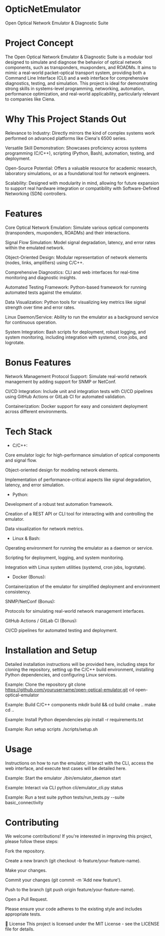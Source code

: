 OpticNetEmulator 
=

Open Optical Network Emulator & Diagnostic Suite
# Project Concept
The Open Optical Network Emulator & Diagnostic Suite is a modular tool designed to simulate and diagnose the behavior of optical network components, such as transponders, muxponders, and ROADMs. It aims to mimic a real-world packet-optical transport system, providing both a Command Line Interface (CLI) and a web interface for comprehensive diagnostics, testing, and simulation. This project is ideal for demonstrating strong skills in systems-level programming, networking, automation, performance optimization, and real-world applicability, particularly relevant to companies like Ciena.

# Why This Project Stands Out
Relevance to Industry: Directly mirrors the kind of complex systems work performed on advanced platforms like Ciena's 6500 series.

Versatile Skill Demonstration: Showcases proficiency across systems programming (C/C++), scripting (Python, Bash), automation, testing, and deployment.

Open-Source Potential: Offers a valuable resource for academic research, laboratory simulations, or as a foundational tool for network engineers.

Scalability: Designed with modularity in mind, allowing for future expansion to support real hardware integration or compatibility with Software-Defined Networking (SDN) controllers.

# Features
Core Optical Network Emulation: Simulate various optical components (transponders, muxponders, ROADMs) and their interactions.

Signal Flow Simulation: Model signal degradation, latency, and error rates within the emulated network.

Object-Oriented Design: Modular representation of network elements (nodes, links, amplifiers) using C/C++.

Comprehensive Diagnostics: CLI and web interfaces for real-time monitoring and diagnostic insights.

Automated Testing Framework: Python-based framework for running automated tests against the emulator.

Data Visualization: Python tools for visualizing key metrics like signal strength over time and error rates.

Linux Daemon/Service: Ability to run the emulator as a background service for continuous operation.

System Integration: Bash scripts for deployment, robust logging, and system monitoring, including integration with systemd, cron jobs, and logrotate.

# Bonus Features
Network Management Protocol Support: Simulate real-world network management by adding support for SNMP or NetConf.

CI/CD Integration: Include unit and integration tests with CI/CD pipelines using GitHub Actions or GitLab CI for automated validation.

Containerization: Docker support for easy and consistent deployment across different environments.

# Tech Stack
- C/C++:

Core emulator logic for high-performance simulation of optical components and signal flow.

Object-oriented design for modeling network elements.

Implementation of performance-critical aspects like signal degradation, latency, and error simulation.

- Python:

Development of a robust test automation framework.

Creation of a REST API or CLI tool for interacting with and controlling the emulator.

Data visualization for network metrics.

- Linux & Bash:

Operating environment for running the emulator as a daemon or service.

Scripting for deployment, logging, and system monitoring.

Integration with Linux system utilities (systemd, cron jobs, logrotate).

- Docker (Bonus):

Containerization of the emulator for simplified deployment and environment consistency.

SNMP/NetConf (Bonus):

Protocols for simulating real-world network management interfaces.

GitHub Actions / GitLab CI (Bonus):

CI/CD pipelines for automated testing and deployment.

# Installation and Setup
Detailed installation instructions will be provided here, including steps for cloning the repository, setting up the C/C++ build environment, installing Python dependencies, and configuring Linux services.

Example: Clone the repository
git clone https://github.com/yourusername/open-optical-emulator.git
cd open-optical-emulator

Example: Build C/C++ components
mkdir build && cd build
cmake ..
make
cd ..

Example: Install Python dependencies
pip install -r requirements.txt

Example: Run setup scripts
./scripts/setup.sh

# Usage
Instructions on how to run the emulator, interact with the CLI, access the web interface, and execute test cases will be detailed here.

Example: Start the emulator
./bin/emulator_daemon start

Example: Interact via CLI
python cli/emulator_cli.py status

Example: Run a test suite
python tests/run_tests.py --suite basic_connectivity

# Contributing
We welcome contributions! If you're interested in improving this project, please follow these steps:

Fork the repository.

Create a new branch (git checkout -b feature/your-feature-name).

Make your changes.

Commit your changes (git commit -m 'Add new feature').

Push to the branch (git push origin feature/your-feature-name).

Open a Pull Request.

Please ensure your code adheres to the existing style and includes appropriate tests.

📄 License
This project is licensed under the MIT License - see the LICENSE file for details.
